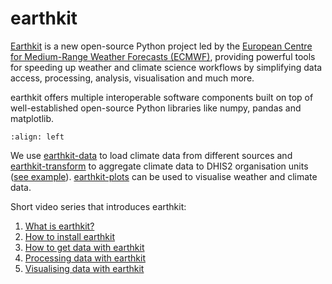 # earthkit

[Earthkit](https://ecmwf.github.io/earthkit-website/) is a new open-source Python project led by the [European Centre for Medium-Range Weather Forecasts (ECMWF)](https://www.ecmwf.int/), providing powerful tools for speeding up weather and climate science workflows by simplifying data access, processing, analysis, visualisation and much more.

earthkit offers multiple interoperable software components built on top of well-established open-source Python libraries like numpy, pandas and matplotlib.

```{figure} images/earthkit-tools.png
:align: left
```

We use [earthkit-data](https://earthkit-data.readthedocs.io/) to load climate data from different sources and [earthkit-transform](https://earthkit-transforms.readthedocs.io/) to aggregate climate data to DHIS2 organisation units ([see example](../aggregation/earthkit-netcdf.ipynb)). [earthkit-plots](https://earthkit-plots.readthedocs.io/) can be used to visualise weather and climate data.

Short video series that introduces earthkit:

1. [What is earthkit?](https://www.youtube.com/watch?v=UEZIqoTEPjA)
2. [How to install earthkit](https://www.youtube.com/watch?v=tEX9e1_JERw)
3. [How to get data with earthkit](https://www.youtube.com/watch?v=no01ovW1pF8)
4. [Processing data with earthkit](https://www.youtube.com/watch?v=e5oj2sCMgbg)
5. [Visualising data with earthkit](https://www.youtube.com/watch?v=p2Q0KxWbqtM)
